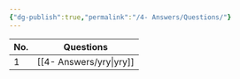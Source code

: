 ```yaml
---
{"dg-publish":true,"permalink":"/4- Answers/Questions/"}
---
```




| No. | Questions                                                             |
| --- | --------------------------------------------------------------------- |
| 1   | [[4- Answers/yry\|yry]] |

